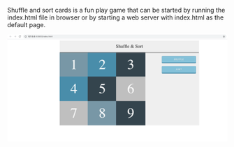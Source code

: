 Shuffle and sort cards is a fun play game that can be started by running the index.html file in browser or by starting a web server with index.html as the default page.

![alt text](https://github.com/namaaror/shuffleandsort/blob/master/images/game.png)
